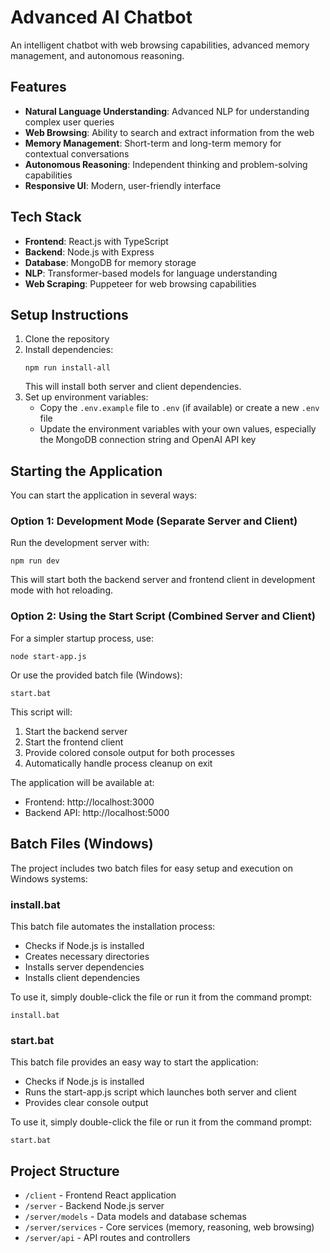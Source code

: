 # Advanced AI Chatbot

An intelligent chatbot with web browsing capabilities, advanced memory management, and autonomous reasoning.

## Features

- **Natural Language Understanding**: Advanced NLP for understanding complex user queries
- **Web Browsing**: Ability to search and extract information from the web
- **Memory Management**: Short-term and long-term memory for contextual conversations
- **Autonomous Reasoning**: Independent thinking and problem-solving capabilities
- **Responsive UI**: Modern, user-friendly interface

## Tech Stack

- **Frontend**: React.js with TypeScript
- **Backend**: Node.js with Express
- **Database**: MongoDB for memory storage
- **NLP**: Transformer-based models for language understanding
- **Web Scraping**: Puppeteer for web browsing capabilities

## Setup Instructions

1. Clone the repository
2. Install dependencies:
   ```
   npm run install-all
   ```
   This will install both server and client dependencies.
3. Set up environment variables:
   - Copy the `.env.example` file to `.env` (if available) or create a new `.env` file
   - Update the environment variables with your own values, especially the MongoDB connection string and OpenAI API key

## Starting the Application

You can start the application in several ways:

### Option 1: Development Mode (Separate Server and Client)

Run the development server with:
```
npm run dev
```
This will start both the backend server and frontend client in development mode with hot reloading.

### Option 2: Using the Start Script (Combined Server and Client)

For a simpler startup process, use:
```
node start-app.js
```
Or use the provided batch file (Windows):
```
start.bat
```

This script will:
1. Start the backend server
2. Start the frontend client
3. Provide colored console output for both processes
4. Automatically handle process cleanup on exit

The application will be available at:
- Frontend: http://localhost:3000
- Backend API: http://localhost:5000

## Batch Files (Windows)

The project includes two batch files for easy setup and execution on Windows systems:

### install.bat

This batch file automates the installation process:
- Checks if Node.js is installed
- Creates necessary directories
- Installs server dependencies
- Installs client dependencies

To use it, simply double-click the file or run it from the command prompt:
```
install.bat
```

### start.bat

This batch file provides an easy way to start the application:
- Checks if Node.js is installed
- Runs the start-app.js script which launches both server and client
- Provides clear console output

To use it, simply double-click the file or run it from the command prompt:
```
start.bat
```

## Project Structure

- `/client` - Frontend React application
- `/server` - Backend Node.js server
- `/server/models` - Data models and database schemas
- `/server/services` - Core services (memory, reasoning, web browsing)
- `/server/api` - API routes and controllers